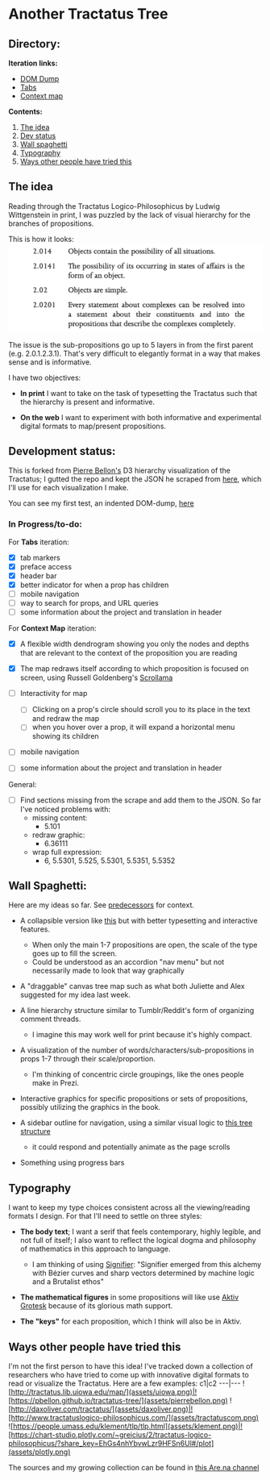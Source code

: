 # Another Tractatus Tree

## Directory:

**Iteration links:**
* [DOM Dump](https://nchilla.github.io/tractatus-tree/dom)
* [Tabs](https://nchilla.github.io/tractatus-tree/tabs)
* [Context map](https://nchilla.github.io/tractatus-tree/context-map)

**Contents:**
1. [The idea](#the-idea)
2. [Dev status](#development-status)
3. [Wall spaghetti](#wall-spaghetti)
4. [Typography](#typography)
5. [Ways other people have tried this](#ways-other-people-have-tried-this)

## The idea
Reading through the Tractatus Logico-Philosophicus by Ludwig Wittgenstein in print, I was puzzled by the lack of visual hierarchy for the branches of propositions.

This is how it looks:
![How the Tractatus appears in my printed edition](assets/tractatus-print.png)

The issue is the sub-propositions go up to 5 layers in from the first parent (e.g. 2.0.1.2.3.1). That's very difficult to elegantly format in a way that makes sense and is informative.

I have two objectives:

* **In print** I want to take on the task of typesetting the Tractatus such that the hierarchy is present and informative.

* **On the web** I want to experiment with both informative and experimental digital formats to map/present propositions.

## Development status:


This is forked from [Pierre Bellon's](https://pbellon.github.io/#!/en) D3 hierarchy visualization of the Tractatus; I gutted the repo and kept the JSON he scraped from [here](https://people.umass.edu/klement/tlp/tlp.html), which I'll use for each visualization I make.

You can see my first test, an indented DOM-dump, [here](https://nchilla.github.io/tractatus-tree/dom)


### In Progress/to-do:
For **Tabs** iteration:
- [X] tab markers
- [x] preface access
- [x] header bar
- [x] better indicator for when a prop has children
- [ ] mobile navigation
- [ ] way to search for props, and URL queries
- [ ] some information about the project and translation in header

For **Context Map** iteration:
- [X] A flexible width dendrogram showing you only the nodes and depths that are relevant to the context of the proposition you are reading
- [X] The map redraws itself according to which proposition is focused on screen, using Russell Goldenberg's [Scrollama](https://github.com/russellgoldenberg/scrollama/)
- [ ] Interactivity for map
  - [ ] Clicking on a prop's circle should scroll you to its place in the text and redraw the map
  - [ ] when you hover over a prop, it will expand a horizontal menu showing its children
- [ ] mobile navigation
- [ ] some information about the project and translation in header


General:
- [ ] Find sections missing from the scrape and add them to the JSON. So far I've noticed problems with:
  * missing content:
    * 5.101
  * redraw graphic:
    * 6.36111
  * wrap full expression:
    * 6, 5.5301, 5.525, 5.5301, 5.5351, 5.5352


## Wall Spaghetti:

Here are my ideas so far. See [predecessors](#user-content-ways-other-people-have-tried-this) for context.

* A collapsible version like [this](http://daxoliver.com/tractatus/) but with better typesetting and interactive features.
  * When only the main 1-7 propositions are open, the scale of the type goes up to fill the screen.
  * Could be understood as an accordion "nav menu" but not necessarily made to look that way graphically

* A "draggable" canvas tree map such as what both Juliette and Alex suggested for my idea last week.

* A line hierarchy structure similar to Tumblr/Reddit's form of organizing comment threads.
  * I imagine this may work well for print because it's highly compact.

* A visualization of the number of words/characters/sub-propositions in props 1-7 through their scale/proportion.
  * I'm thinking of concentric circle groupings, like the ones people make in Prezi.

* Interactive graphics for specific propositions or sets of propositions, possibly utilizing the graphics in the book.

* A sidebar outline for navigation, using a similar visual logic to [this tree structure](http://tractatus.lib.uiowa.edu/map/)
  * it could respond and potentially animate as the page scrolls

* Something using progress bars


## Typography

I want to keep my type choices consistent across all the viewing/reading formats I design. For that I'll need to settle on three styles:

* **The body text**; I want a serif that feels contemporary, highly legible, and not full of itself; I also want to reflect the logical dogma and philosophy of mathematics in this approach to language.
  * I am thinking of using [Signifier](https://klim.co.nz/blog/signifier-design-information/): "Signifier emerged from this alchemy with Bézier curves and sharp vectors determined by machine logic and a Brutalist ethos"

* **The mathematical figures** in some propositions will like use [Aktiv Grotesk](https://fonts.adobe.com/fonts/aktiv-grotesk) because of its glorious math support.

* **The "keys"** for each proposition, which I think will also be in Aktiv.

## Ways other people have tried this

I'm not the first person to have this idea! I've tracked down a collection of researchers who have tried to come up with innovative digital formats to read or visualize the Tractatus. Here are a few examples:
c1|c2
---|---
![http://tractatus.lib.uiowa.edu/map/](assets/uiowa.png)|![https://pbellon.github.io/tractatus-tree/](assets/pierrebellon.png)
![http://daxoliver.com/tractatus/](assets/daxoliver.png)|![http://www.tractatuslogico-philosophicus.com/](assets/tractatuscom.png)
![https://people.umass.edu/klement/tlp/tlp.html](assets/klement.png)|![https://chart-studio.plotly.com/~greicius/2/tractatus-logico-philosophicus/?share_key=EhGs4nhYbvwLzr9HFSn6Ul#/plot](assets/plotly.png)

The sources and my growing collection can be found in [this Are.na channel](https://www.are.na/nico-chilla/tractatus-visualizations)
